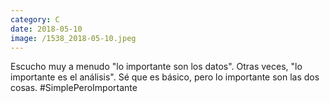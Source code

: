 ```yaml
--- 
category: C 
date: 2018-05-10 
image: /1538_2018-05-10.jpeg 
--- 
```


Escucho muy a menudo "lo importante son los datos". Otras veces, "lo importante es el análisis". Sé que es básico, pero lo importante son las dos cosas. #SimplePeroImportante